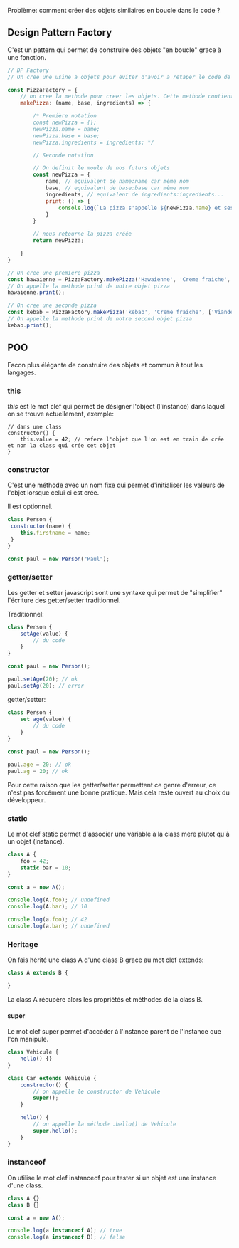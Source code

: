 Problème: comment créer des objets similaires en boucle dans le code ?

## Design Pattern Factory

C'est un pattern qui permet de construire des objets "en boucle" grace à une fonction.

```javascript
// DP Factory
// On cree une usine a objets pour eviter d'avoir a retaper le code de l'objet a chaque fois

const PizzaFactory = {
    // on cree la methode pour creer les objets. Cette methode contient le moule de nos futurs objets.
    makePizza: (name, base, ingredients) => {

        /* Première notation 
        const newPizza = {};
        newPizza.name = name;
        newPizza.base = base;
        newPizza.ingredients = ingredients; */

        // Seconde notation

        // On definit le moule de nos futurs objets
        const newPizza = {
            name, // equivalent de name:name car même nom
            base, // equivalent de base:base car même nom
            ingredients, // equivalent de ingredients:ingredients...
            print: () => {
                console.log(`La pizza s'appelle ${newPizza.name} et ses ingrédients sont ${newPizza.ingredients.join(' ')}`);
            }
        }

        // nous retourne la pizza créée
        return newPizza;

    }
}

// On cree une premiere pizza
const hawaienne = PizzaFactory.makePizza('Hawaienne', 'Creme fraiche', ['Ananas', 'Jambon']);
// On appelle la methode print de notre objet pizza
hawaienne.print();

// On cree une seconde pizza
const kebab = PizzaFactory.makePizza('kebab', 'Creme fraiche', ['Viande', 'Jambon', 'Tomates', 'Oignons', 'Roquette']);
// On appelle la methode print de notre second objet pizza
kebab.print();
```

## POO

Facon plus élégante de construire des objets et commun à tout les langages.

### this
_this_ est le mot clef qui permet de désigner l'object (l'instance) dans laquel on se trouve actuellement, exemple:

```
// dans une class
constructor() {
    this.value = 42; // refere l'objet que l'on est en train de crée et non la class qui crée cet objet
}
```

### constructor 
C'est une méthode avec un nom fixe qui permet d'initialiser les valeurs de l'objet lorsque celui ci est crée.

Il est optionnel.

```javascript
class Person {
 constructor(name) {
    this.firstname = name;
 }
}

const paul = new Person("Paul");
```

### getter/setter

Les getter et setter javascript sont une syntaxe qui permet de "simplifier" l'écriture des getter/setter traditionnel.

Traditionnel: 
```js
class Person {
    setAge(value) {
        // du code
    }
}

const paul = new Person();

paul.setAge(20); // ok
paul.setAg(20); // error
```

getter/setter:
```js
class Person {
    set age(value) {
        // du code
    }
}

const paul = new Person();

paul.age = 20; // ok
paul.ag = 20; // ok
```

Pour cette raison que les getter/setter permettent ce genre d'erreur, ce n'est pas forcément une bonne pratique. Mais cela reste ouvert au choix du développeur. 

### static

Le mot clef static permet d'associer une variable à la class mere plutot qu'à un objet (instance).

```js
class A {
    foo = 42;
    static bar = 10;
}

const a = new A();

console.log(A.foo); // undefined
console.log(A.bar); // 10

console.log(a.foo); // 42
console.log(a.bar); // undefined
```

### Heritage

On fais hérité une class A d'une class B grace au mot clef extends:
```js
class A extends B {

}
```

La class A récupère alors les propriétés et méthodes de la class B.

#### super

Le mot clef super permet d'accéder à l'instance parent de l'instance que l'on manipule.

```js
class Vehicule {
    hello() {}
}

class Car extends Vehicule {
    constructor() {
        // on appelle le constructor de Vehicule
        super();
    }

    hello() {
        // on appelle la méthode .hello() de Vehicule
        super.hello();
    }
}
```

### instanceof

On utilise le mot clef instanceof pour tester si un objet est une instance d'une class.

```js
class A {}
class B {}

const a = new A();

console.log(a instanceof A); // true
console.log(a instanceof B); // false
```